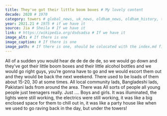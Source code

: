 ```yaml
---
title: They've got their little boom boxes # My lovely content
decade: 2020 # 1970
category: towers # global_news, uk_news, oldham_news, oldham_history, towers, surrounding_estate # Always exactly one category
year: 2021.21 # 1975 # if we have it
source: Jia # Sheila # If we have it
link: # https://wikipedia.org/dsdsadsa # If we have it
image_alt: # If there is one
image_caption: # If there is one
image_path: # If there is one, should be colocated with the index.md file in the folder
---
```


All of a sudden you would hear de de de de de, so we would go down and they’ve got their little boom boxes and their little alcohol bottles and we would go right guys, you’re gonna have to go and we would escort them out and they would be back the next weekend. There used to be loads of them about 15-20, 30 at some times. All local community lads, Bangladeshi lads, Pakistani lads from around the area. There was All sorts of people all young people just teenagers really. Just …. Boys and girls. It was illuminated, the lights were still working, the electrics were still working, it was like a big enclosed space for them to chill out in, it was like a party house like when we used to go raving back in the day, but under the towers!
